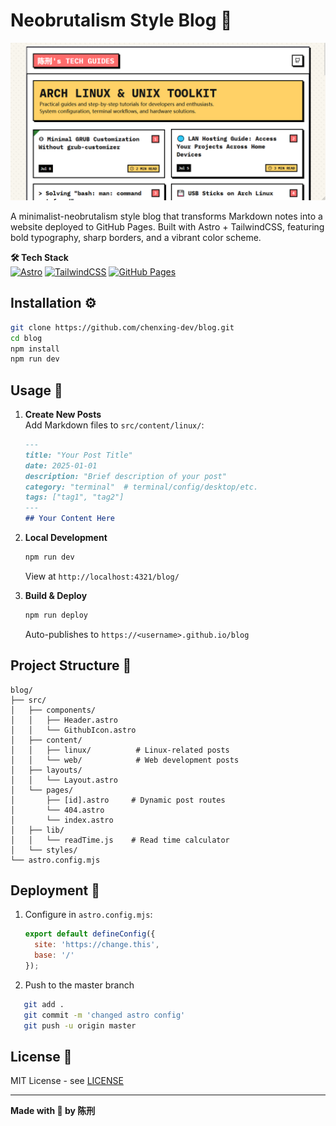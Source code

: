 # Neobrutalism Style Blog 🚀

![Preview](preview.png)

A minimalist-neobrutalism style blog that transforms Markdown notes into a website deployed to GitHub Pages. Built with Astro + TailwindCSS, featuring bold typography, sharp borders, and a vibrant color scheme. 

**🛠️ Tech Stack**  
[![Astro](https://img.shields.io/badge/Astro-5.7.11-FF5D01?logo=astro)](https://astro.build)
[![TailwindCSS](https://img.shields.io/badge/TailwindCSS-4.1.5-06B6D4?logo=tailwind-css)](https://tailwindcss.com)
[![GitHub Pages](https://img.shields.io/badge/GitHub_Pages-Deployed-222?logo=github)](https://pages.github.com)

## Installation ⚙️

```bash
git clone https://github.com/chenxing-dev/blog.git
cd blog
npm install
npm run dev
```

## Usage 📝

1. **Create New Posts**  
   Add Markdown files to `src/content/linux/`:
   ```markdown
   ---
   title: "Your Post Title"
   date: 2025-01-01
   description: "Brief description of your post"
   category: "terminal"  # terminal/config/desktop/etc.
   tags: ["tag1", "tag2"]
   ---
   ## Your Content Here
   ```

2. **Local Development**  
   ```bash
   npm run dev
   ```
   View at `http://localhost:4321/blog/`

3. **Build & Deploy**  
   ```bash
   npm run deploy
   ```
   Auto-publishes to `https://<username>.github.io/blog`

## Project Structure 📂

```
blog/
├── src/
│   ├── components/
│   │   ├── Header.astro
│   │   └── GithubIcon.astro
│   ├── content/
│   │   ├── linux/          # Linux-related posts
│   │   └── web/            # Web development posts
│   ├── layouts/
│   │   └── Layout.astro
│   └── pages/
│       ├── [id].astro     # Dynamic post routes
│       └── 404.astro
│       └── index.astro
│   ├── lib/
│   │   └── readTime.js    # Read time calculator
│   └── styles/
└── astro.config.mjs
```

## Deployment 🚀

1. Configure in `astro.config.mjs`:
   ```javascript
   export default defineConfig({
     site: 'https://change.this',
     base: '/'
   });
   ```
2. Push to the master branch
```bash
   git add .
   git commit -m 'changed astro config'
   git push -u origin master
   ```

## License 📄

MIT License - see [LICENSE](LICENSE)

---

**Made with 🖤 by 陈刑**